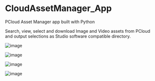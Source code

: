 # CloudAssetManager_App
PCloud Asset Manager app built with Python

Search, view, select and download Image and Video assets from PCloud and output selections as Studio software compatible directory.

![image](https://github.com/mbutt19/CloudAssetManager_App/assets/64130476/fa205004-7a7c-433a-82f8-6384f1e3a231)

![image](https://github.com/mbutt19/CloudAssetManager_App/assets/64130476/f8ba63d8-da98-48be-8f34-708a5d0be153)

![image](https://github.com/mbutt19/CloudAssetManager_App/assets/64130476/a12fa543-8f39-4271-8189-c07113b6d05f)

![image](https://github.com/mbutt19/CloudAssetManager_App/assets/64130476/044cff2c-d796-4232-a120-bc6058a06180)
